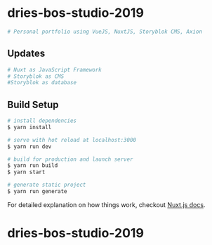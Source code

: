 # dries-bos-studio-2019

``` bash
# Personal portfolio using VueJS, NuxtJS, Storyblok CMS, Axion
```

## Updates

``` bash
# Nuxt as JavaScript Framework
# Storyblok as CMS
#Storyblok as database
```

## Build Setup

``` bash
# install dependencies
$ yarn install

# serve with hot reload at localhost:3000
$ yarn run dev

# build for production and launch server
$ yarn run build
$ yarn start

# generate static project
$ yarn run generate
```

For detailed explanation on how things work, checkout [Nuxt.js docs](https://nuxtjs.org).
# dries-bos-studio-2019
